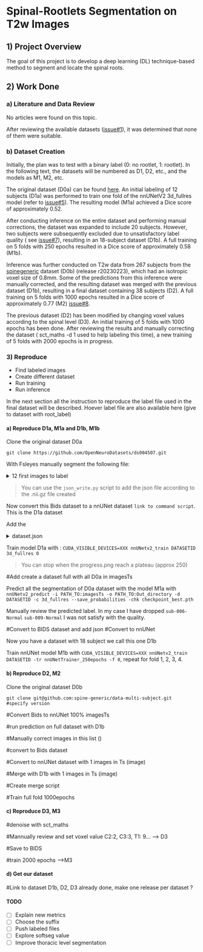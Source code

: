 # Spinal-Rootlets Segmentation on T2w Images

## 1) Project Overview

The goal of this project is to develop a deep learning (DL) technique-based method to segment and locate the spinal
roots.

## 2) Work Done

### a) Literature and Data Review

No articles were found on this topic.

After reviewing the available
datasets ([issue#1](https://github.com/ivadomed/model-spinal-rootlets/issues/1#issue-1706345176)), it was determined
that none of them were suitable.

### b) Dataset Creation

Initially, the plan was to test with a binary label (0: no rootlet, 1: rootlet). In the following text, the datasets
will be numbered as D1, D2, etc., and the models as M1, M2, etc.

The original dataset (D0a) can be found [here](https://openneuro.org/datasets/ds004507/versions/1.0.1). An initial labeling of
12 subjects (D1a) was performed to train one fold of the nnUNetV2 3d_fullres model (refer
to [issue#5](https://github.com/ivadomed/model-spinal-rootlets/issues/5)). The resulting model (M1a) achieved a Dice
score of approximately 0.52.

After conducting inference on the entire dataset and performing manual corrections, the dataset was expanded to include
20 subjects. However, two subjects were subsequently excluded due to unsatisfactory label quality (
see [issue#7](https://github.com/ivadomed/model-spinal-rootlets/issues/7)), resulting in an 18-subject dataset (D1b). A
full training on 5 folds with 250 epochs resulted in a Dice score of approximately 0.58 (M1b).

Inference was further conducted on T2w data from 267 subjects from
the [spinegeneric](https://github.com/spine-generic/data-multi-subject#spine-generic-public-database-multi-subject)
dataset (D0b) (release r20230223), which had an isotropic voxel size of 0.8mm. Some of the predictions from this inference were
manually corrected, and the resulting dataset was merged with the previous dataset (D1b), resulting in a final dataset
containing 38 subjects (D2). A full training on 5 folds with 1000 epochs resulted in a Dice score of approximately
0.77 (M2) [issue#8](https://github.com/ivadomed/model-spinal-rootlets/issues/8).

The previous dataset (D2) has been modified by changing voxel values according to the spinal level (D3). An initial
training of 5 folds with 1000 epochs has been done. After reviewing the results and manually correcting the dataset (
sct_maths -d 1 used to help labeling this time), a new training of 5 folds with 2000 epochs is in progress.

### 3) Reproduce
- Find labeled images 
- Create different dataset 
- Run training 
- Run inference 

In the next section all the instruction to reproduce the label file used in the final dataset will be described. Hoever label file are also available here (give to dataset with root_label)

#### a) Reproduce D1a, M1a and D1b, M1b
Clone the original dataset D0a
```
git clone https://github.com/OpenNeuroDatasets/ds004507.git
```
With Fsleyes manually segment the following file: 
<details>
<summary>12 first images to label</summary>
```
#sub-002 --> sub-007
```
</details>

> You can use the `json_write.py` script to add the json file according to the .nii.gz file created

Now convert this Bids dataset to a nnUNet dataset `link to command script`. 
This is the D1a dataset

Add the 
<details>
<summary>dataset.json</summary>
```
# file
```
</details>

Train model D1a with : `CUDA_VISIBLE_DEVICES=XXX nnUNetv2_train DATASETID 3d_fullres 0`

> You can stop when the progress.png reach a plateau (approx 250)

#Add create a dataset full with all D0a in imagesTs

Predict all the segmentation of D0a dataset with the model M1a with `nnUNetv2_predict -i PATH_TO:imagesTs -o PATH_TO:Out_directory -d DATASETID -c 3d_fullres --save_probabilities -chk checkpoint_best.pth`

Manually review the predicted label. In my case I have dropped `sub-006-Normal` `sub-009-Normal` I was not satisfy with the quality. 

#Convert to BIDS dataset and add json
#Convert to nnUNet

Now you have a dataset with 18 subject we call this one D1b 

Train nnUNet model M1b with `CUDA_VISIBLE_DEVICES=XXX nnUNetv2_train DATASETID -tr nnUNetTrainer_250epochs -f 0`, repeat for fold 1, 2, 3, 4.

#### b) Reproduce D2, M2 

Clone the original dataset D0b
```
git clone git@github.com:spine-generic/data-multi-subject.git
#specify version
```
#Convert Bids to nnUNet 100% imagesTs

#run prediction on full dataset with D1b 

#Manually correct images in this list ()

#convert to Bids dataset 

#Convert to nnUNet dataset with 1 images in Ts (image)

#Merge with D1b with 1 images in Ts (image)

#Create merge script

#Train full fold 1000epochs 

#### c) Reproduce D3, M3

#denoise with sct_maths

#Mannually review and set voxel value C2:2, C3:3, T1: 9... --> D3

#Save to BIDS 

#train 2000 epochs -->M3

#### d) Get our dataset 

#Link to dataset D1b, D2, D3 already done, make one release per dataset ? 



#### TODO
- [ ] Explain new metrics 
- [ ] Choose the suffix 
- [ ] Push labeled files 
- [ ] Explore softseg value 
- [ ] Improve thoracic level segmentation 